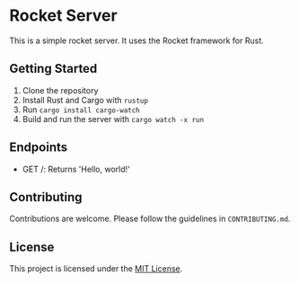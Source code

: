 # Rocket Server

This is a simple rocket server. It uses the Rocket framework for Rust.

## Getting Started

1. Clone the repository
2. Install Rust and Cargo with `rustup`
3. Run `cargo install cargo-watch`
4. Build and run the server with `cargo watch -x run`

## Endpoints

- GET /: Returns 'Hello, world!'

## Contributing

Contributions are welcome. Please follow the guidelines in `CONTRIBUTING.md`.

## License

This project is licensed under the [MIT License](LICENSE).